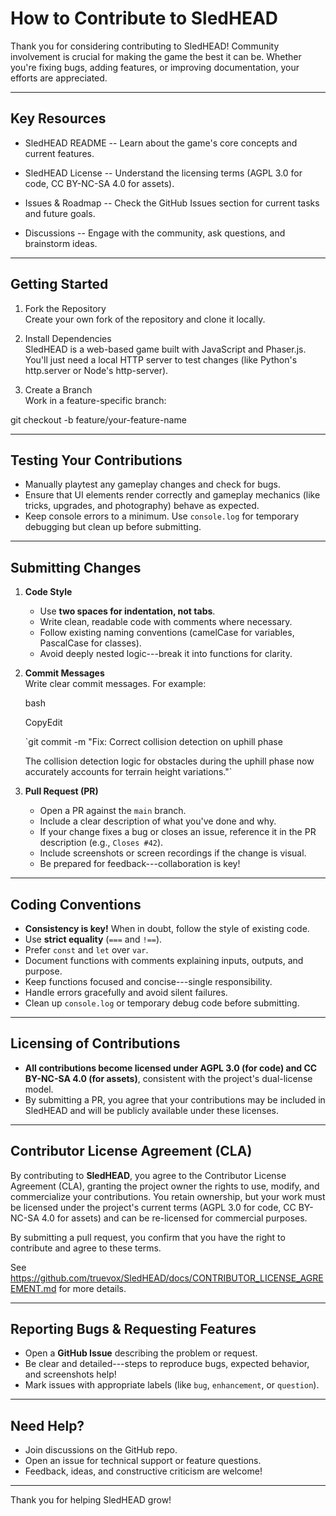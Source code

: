 How to Contribute to SledHEAD
=============================

Thank you for considering contributing to SledHEAD! Community involvement is crucial for making the game the best it can be. Whether you're fixing bugs, adding features, or improving documentation, your efforts are appreciated.

* * * * *

Key Resources
-------------

-   SledHEAD README -- Learn about the game's core concepts and current features.

-   SledHEAD License -- Understand the licensing terms (AGPL 3.0 for code, CC BY-NC-SA 4.0 for assets).

-   Issues & Roadmap -- Check the GitHub Issues section for current tasks and future goals.

-   Discussions -- Engage with the community, ask questions, and brainstorm ideas.

* * * * *

Getting Started
---------------

1.  Fork the Repository\
    Create your own fork of the repository and clone it locally.

1.  Install Dependencies\
    SledHEAD is a web-based game built with JavaScript and Phaser.js. You'll just need a local HTTP server to test changes (like Python's http.server or Node's http-server).

1.  Create a Branch\
    Work in a feature-specific branch:

git  checkout  -b  feature/your-feature-name

* * * * *

Testing Your Contributions
--------------------------

-   Manually playtest any gameplay changes and check for bugs.
-   Ensure that UI elements render correctly and gameplay mechanics (like tricks, upgrades, and photography) behave as expected.
-   Keep console errors to a minimum. Use `console.log` for temporary debugging but clean up before submitting.

* * * * *

Submitting Changes
------------------

1.  **Code Style**

    -   Use **two spaces for indentation, not tabs**.
    -   Write clean, readable code with comments where necessary.
    -   Follow existing naming conventions (camelCase for variables, PascalCase for classes).
    -   Avoid deeply nested logic---break it into functions for clarity.
2.  **Commit Messages**\
    Write clear commit messages. For example:

    bash

    CopyEdit

    `git commit -m "Fix: Correct collision detection on uphill phase

    The collision detection logic for obstacles during the uphill phase
    now accurately accounts for terrain height variations."`

3.  **Pull Request (PR)**

    -   Open a PR against the `main` branch.
    -   Include a clear description of what you've done and why.
    -   If your change fixes a bug or closes an issue, reference it in the PR description (e.g., `Closes #42`).
    -   Include screenshots or screen recordings if the change is visual.
    -   Be prepared for feedback---collaboration is key!

* * * * *

Coding Conventions
------------------

-   **Consistency is key!** When in doubt, follow the style of existing code.
-   Use **strict equality** (`===` and `!==`).
-   Prefer `const` and `let` over `var`.
-   Document functions with comments explaining inputs, outputs, and purpose.
-   Keep functions focused and concise---single responsibility.
-   Handle errors gracefully and avoid silent failures.
-   Clean up `console.log` or temporary debug code before submitting.

* * * * *

Licensing of Contributions
--------------------------

-   **All contributions become licensed under AGPL 3.0 (for code) and CC BY-NC-SA 4.0 (for assets)**, consistent with the project's dual-license model.
-   By submitting a PR, you agree that your contributions may be included in SledHEAD and will be publicly available under these licenses.

* * * * *

Contributor License Agreement (CLA)
--------------------------

By contributing to **SledHEAD**, you agree to the Contributor License Agreement (CLA), granting the project owner the rights to use, modify, and commercialize your contributions. You retain ownership, but your work must be licensed under the project's current terms (AGPL 3.0 for code, CC BY-NC-SA 4.0 for assets) and can be re-licensed for commercial purposes.

By submitting a pull request, you confirm that you have the right to contribute and agree to these terms. 

See https://github.com/truevox/SledHEAD/docs/CONTRIBUTOR_LICENSE_AGREEMENT.md for more details.


* * * * *

Reporting Bugs & Requesting Features
------------------------------------

-   Open a **GitHub Issue** describing the problem or request.
-   Be clear and detailed---steps to reproduce bugs, expected behavior, and screenshots help!
-   Mark issues with appropriate labels (like `bug`, `enhancement`, or `question`).

* * * * *

Need Help?
----------

-   Join discussions on the GitHub repo.
-   Open an issue for technical support or feature questions.
-   Feedback, ideas, and constructive criticism are welcome!

* * * * *

Thank you for helping SledHEAD grow!